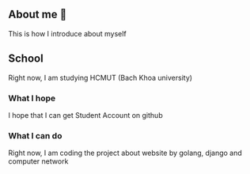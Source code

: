 ## About me 👋


This is how I introduce about myself

## School

Right now, I am studying HCMUT (Bach Khoa university)

### What I hope

I hope that I can get Student Account on github

### What I can do

Right now, I am coding the project about website by golang, django and computer network
